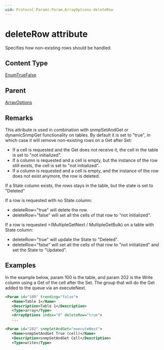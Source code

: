 ```yaml
---
uid: Protocol.Params.Param.ArrayOptions-deleteRow
---
```


# deleteRow attribute

<!-- RN 10007 -->

Specifies how non-existing rows should be handled.

## Content Type

[EnumTrueFalse](xref:Protocol-EnumTrueFalse)

## Parent

[ArrayOptions](xref:Protocol.Params.Param.ArrayOptions)

## Remarks

This attribute is used in combination with snmpSetAndGet or dynamicSnmpGet functionality on tables. By default it is set to "true", in which case it will remove non-existing rows on a Get after Set:

- If a cell is requested and the Get does not receive it, the cell in the table is set to "not initialized".
- If a column is requested and a cell is empty, but the instance of the row still exists, the cell is set to "not initialized".
- If a column is requested and a cell is empty, and the instance of the row does not exist anymore, the row is deleted.

If a State column exists, the rows stays in the table, but the state is set to "Deleted"

If a row is requested with no State column:

- deleteRow="true" will delete the row.
- deleteRow="false" will set all the cells of that row to "not initialized".

If a row is requested =(MultipleGetNext / MultipleGetBulk) on a table with State column:

- deleteRow="true" will update the State to "Deleted".
- deleteRow="false" will set all the cells of that row to "not initialized" and set the State to "Updated".

## Examples

In the example below, param 100 is the table, and param 202 is the Write column using a Get of the cell after the Set. The group that will do the Get added to the queue via an executeNext.

```xml
<Param id="100" trending="false">
   <Name>Table 1</Name>
   <Description>Table 1</Description>
   <Type>array</Type>
   <ArrayOptions index="0" deleteRow="true">
   ...
 
<Param id="202" snmpSetAndGet="executeNext">
   <Name>snmpSetAndGet True (cell)</Name>
   <Description>snmpSetAndGet Cell</Description>
   <Type>write</Type>
```
